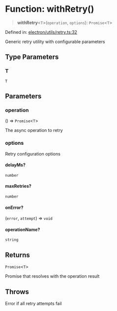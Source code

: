 # Function: withRetry()

> **withRetry**\<`T`\>(`operation`, `options`): `Promise`\<`T`\>

Defined in: [electron/utils/retry.ts:32](https://github.com/Nick2bad4u/Uptime-Watcher/blob/2a45eeb1723f8f7089001af2c92aa07d82dfe7e4/electron/utils/retry.ts#L32)

Generic retry utility with configurable parameters

## Type Parameters

### T

`T`

## Parameters

### operation

() => `Promise`\<`T`\>

The async operation to retry

### options

Retry configuration options

#### delayMs?

`number`

#### maxRetries?

`number`

#### onError?

(`error`, `attempt`) => `void`

#### operationName?

`string`

## Returns

`Promise`\<`T`\>

Promise that resolves with the operation result

## Throws

Error if all retry attempts fail
